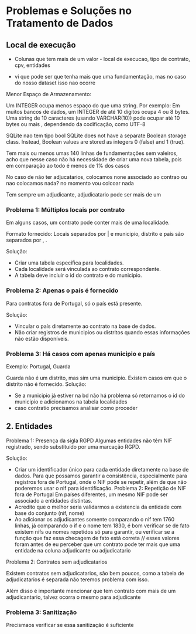 # Problemas e Soluções no Tratamento de Dados
## Local de execução
- Colunas que tem mais de um valor - local de execucao, tipo de contrato, cpv, entidades

- vi que pode ser que tenha mais que uma fundamentação, mas no caso do nosso dataset isso nao ocorre

Menor Espaço de Armazenamento:

Um INTEGER ocupa menos espaço do que uma string. Por exemplo:
Em muitos bancos de dados, um INTEGER de até 10 dígitos ocupa 4 ou 8 bytes.
Uma string de 10 caracteres (usando VARCHAR(10)) pode ocupar até 10 bytes ou mais , dependendo da codificação, como UTF-8


SQLite nao tem tipo bool
SQLite does not have a separate Boolean storage class. Instead, Boolean values are stored as integers 0 (false) and 1 (true).

Tem mais ou menos umas 140 linhas de fundamentações sem valeiros, acho que nesse caso não há necessidade de criar uma nova tabela, pois em comparação ao todo é menos de 1% dos casos

No caso de não ter adjucatarios, colocamos none associado ao contrao ou nao colocamos nada? no momento vou colcoar nada

Tem sempre um adjudicante, adjudicatario pode ser mais de um

### Problema 1: Múltiplos locais por contrato
Em alguns casos, um contrato pode conter mais de uma localidade.

Formato fornecido: Locais separados por | e municipio, distrito e país são separados por , .

Solução:
- Criar uma tabela específica para localidades.
- Cada localidade será vinculada ao contrato correspondente.
- A tabela deve incluir o id do contrato e do municipio.

### Problema 2: Apenas o país é fornecido
Para contratos fora de Portugal, só o país está presente.

Solução:
- Vincular o país diretamente ao contrato na base de dados.
- Não criar registros de municipios ou distritos quando essas informações não estão disponíveis.

### Problema 3: Há casos com apenas municipio e país
Exemplo: Portugal, Guarda

Guarda não é um distrito, mas sim uma municipio.
Existem casos em que o distrito não é fornecido.
Solução:
- Se a municipio já estiver na bd não há problema só retornamos o id do municipio e adicionamos na tabela localidades
- caso contratio precisamos analisar como proceder

## 2. Entidades
Problema 1: Presença da sigla RGPD
Algumas entidades não têm NIF registrado, sendo substituído por uma marcação RGPD.

Solução:
- Criar um identificador único para cada entidade diretamente na base de dados. Para que possamos garantir a consistência, especialmente para registros fora de Portugal, onde o NIF pode se repetir, além de que não poderemos usar o nif para identificação.
Problema 2: Repetição de NIF fora de Portugal
Em países diferentes, um mesmo NIF pode ser associado a entidades distintas.
- Acredito que o melhor seria validarmos a existencia da entidade com base do conjunto (nif, nome)
- Ao adicionar os adjudicantes somente comparando o nif tem 1760 linhas, já comparando o if e o nome tem 1830, é bom verificar se de fato existem nifs ou nomes repetidos só para garantir, ou verificar se a função que faz essa checagem de fato está correta // esses valores foram antes de eu perceber que um contrato pode ter mais que uma entidade na coluna adjudicante ou adjudicatario

Problema 2: Contratos sem adjudicatarios

Existem contratos sem adjudicatarios, são bem poucos, como a tabela de adjudicatarios é separada não teremos problema com isso. 

Além disso é importante mencionar que tem contrato com mais de um adjudicantario, talvez ocorra o mesmo para adjudicante

### Problema 3: Sanitização
Precismaos verificar se essa sanitização é suficiente